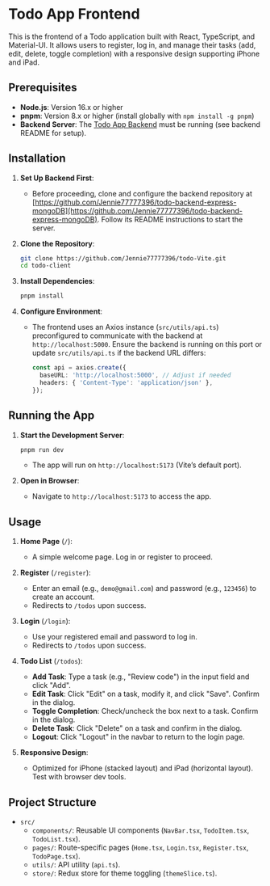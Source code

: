 # Todo App Frontend

This is the frontend of a Todo application built with React, TypeScript, and Material-UI. It allows users to register, log in, and manage their tasks (add, edit, delete, toggle completion) with a responsive design supporting iPhone and iPad.

## Prerequisites

- **Node.js**: Version 16.x or higher
- **pnpm**: Version 8.x or higher (install globally with `npm install -g pnpm`)
- **Backend Server**: The [Todo App Backend](https://github.com/Jennie77777396/todo-backend-express-mongoDB) must be running (see backend README for setup).

## Installation

1. **Set Up Backend First**:
   - Before proceeding, clone and configure the backend repository at [https://github.com/Jennie77777396/todo-backend-express-mongoDB](https://github.com/Jennie77777396/todo-backend-express-mongoDB). Follow its README instructions to start the server.

2. **Clone the Repository**:
   ```bash
   git clone https://github.com/Jennie77777396/todo-Vite.git
   cd todo-client

3. **Install Dependencies**:
   ```bash
   pnpm install
   ```

4. **Configure Environment**:
   - The frontend uses an Axios instance (`src/utils/api.ts`) preconfigured to communicate with the backend at `http://localhost:5000`. Ensure the backend is running on this port or update `src/utils/api.ts` if the backend URL differs:
     ```ts
     const api = axios.create({
       baseURL: 'http://localhost:5000', // Adjust if needed
       headers: { 'Content-Type': 'application/json' },
     });
     ```

## Running the App

1. **Start the Development Server**:
   ```bash
   pnpm run dev
   ```
   - The app will run on `http://localhost:5173` (Vite’s default port).

2. **Open in Browser**:
   - Navigate to `http://localhost:5173` to access the app.

## Usage

1. **Home Page** (`/`):
   - A simple welcome page. Log in or register to proceed.

2. **Register** (`/register`):
   - Enter an email (e.g., `demo@gmail.com`) and password (e.g., `123456`) to create an account.
   - Redirects to `/todos` upon success.

3. **Login** (`/login`):
   - Use your registered email and password to log in.
   - Redirects to `/todos` upon success.

4. **Todo List** (`/todos`):
   - **Add Task**: Type a task (e.g., "Review code") in the input field and click "Add".
   - **Edit Task**: Click "Edit" on a task, modify it, and click "Save". Confirm in the dialog.
   - **Toggle Completion**: Check/uncheck the box next to a task. Confirm in the dialog.
   - **Delete Task**: Click "Delete" on a task and confirm in the dialog.
   - **Logout**: Click "Logout" in the navbar to return to the login page.

5. **Responsive Design**:
   - Optimized for iPhone (stacked layout) and iPad (horizontal layout). Test with browser dev tools.

## Project Structure

- `src/`
  - `components/`: Reusable UI components (`NavBar.tsx`, `TodoItem.tsx`, `TodoList.tsx`).
  - `pages/`: Route-specific pages (`Home.tsx`, `Login.tsx`, `Register.tsx`, `TodoPage.tsx`).
  - `utils/`: API utility (`api.ts`).
  - `store/`: Redux store for theme toggling (`themeSlice.ts`).

